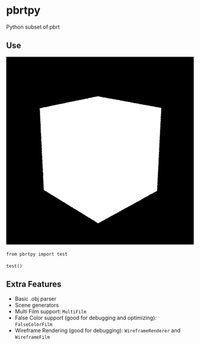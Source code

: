 # pbrtpy
Python subset of pbrt 

Use
--------
<p align="center"><img src="https://github.com/matt77hias/pbrtpy/blob/master/res/pbrtpy.png" ></p>

~~~~{.python}
from pbrtpy import test

test()
~~~~

Extra Features
----------------

* Basic .obj parser
* Scene generators
* Multi Film support: <code>MultiFilm</code>
* False Color support (good for debugging and optimizing): <code>FalseColorFilm</code>
* Wireframe Rendering (good for debugging): <code>WireframeRenderer</code> and <code>WireframeFilm</code>
